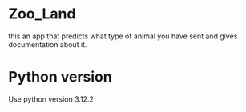 # Zoo_Land
this an app that predicts what type of animal you have sent and gives documentation about it.

# Python version
Use python version 3.12.2
